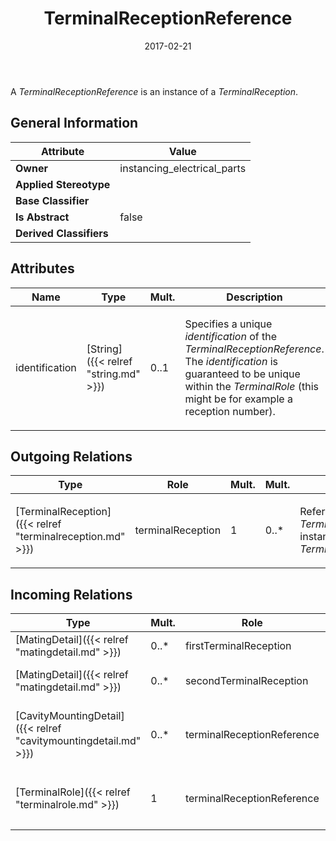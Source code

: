 ﻿---
title: TerminalReceptionReference
toc: false
type: specs
date: "2017-02-21"
draft: false
specification: VEC
version: 1.1.3
documentType: "Recommendation"
elementType: Class
classes:
  - TerminalReceptionReference
menu_name: vec-1.1.3
---
<p> A <i>TerminalReceptionReference</i> is an instance of a <i>TerminalReception</i>.      </p>

## General Information

| Attribute               | Value |
|-------------------------|-------|
| **Owner**               | instancing_electrical_parts |
| **Applied Stereotype**  |   |
| **Base Classifier**     |   |
| **Is Abstract**         | false |
| **Derived Classifiers** |   |

## Attributes
|  Name  |  Type  |  Mult.  |  Description  |  Owning Classifier  |
|--------|--------|---------|---------------|--------------|
|identification | [String]({{< relref "string.md" >}}) | 0..1 | <p> Specifies a unique <i>identification</i> of the <i>TerminalReceptionReference</i>. The <i>identification</i> is guaranteed to be unique within the <i>TerminalRole</i> (this might be for example a reception number).      </p> | [TerminalReceptionReference]({{< relref "terminalreceptionreference.md" >}}) |

## Outgoing Relations
|    Type  |   Role   |   Mult.   |   Mult.   |   Description   |
|----------|----------|-----------|-----------|-----------------|
| [TerminalReception]({{< relref "terminalreception.md" >}}) | terminalReception | 1 | 0..* | <p> References the <i>TerminalReception</i> that is instanced by this <i>TerminalReceptionReference.</i>      </p> |
##  Incoming Relations
|    Type  |   Mult.  |   Role    |   Mult.   |   Description  |
|----------|----------|-----------|-----------|----------------|
| [MatingDetail]({{< relref "matingdetail.md" >}}) | 0..* | firstTerminalReception | 1 | References the first terminal reception that is mated. |
| [MatingDetail]({{< relref "matingdetail.md" >}}) | 0..* | secondTerminalReception | 1 | References the second terminal reception that is mated. |
| [CavityMountingDetail]({{< relref "cavitymountingdetail.md" >}}) | 0..* | terminalReceptionReference | 1 | References the TerminalReception that is used for the detailed description of the cavity mounting. |
| [TerminalRole]({{< relref "terminalrole.md" >}}) | 1 | terminalReceptionReference | 0..* | <p> Specifies the <i>TerminalReceptionReferences </i>of this <i>TerminalRole.</i>      </p> |
